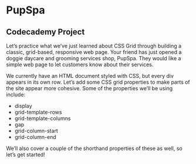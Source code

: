 # PupSpa

## Codecademy Project

Let’s practice what we’ve just learned about CSS Grid through building a classic, grid-based, responsive web page. Your friend has just opened a doggie daycare and grooming services shop, PupSpa. They would like a simple web page to let customers know about their services.

We currently have an HTML document styled with CSS, but every div appears in its own row. Let’s add some CSS grid properties to make parts of the site appear more cohesive. Some of the properties we’ll be using include:

- display
- grid-template-rows
- grid-template-columns
- gap
- grid-column-start
- grid-column-end

We’ll also cover a couple of the shorthand properties of these as well, so let’s get started!